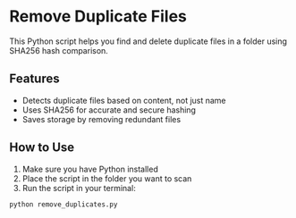 # Remove Duplicate Files

This Python script helps you find and delete duplicate files in a folder using SHA256 hash comparison.

## Features

- Detects duplicate files based on content, not just name
- Uses SHA256 for accurate and secure hashing
- Saves storage by removing redundant files

## How to Use

1. Make sure you have Python installed
2. Place the script in the folder you want to scan
3. Run the script in your terminal:

```bash
python remove_duplicates.py

